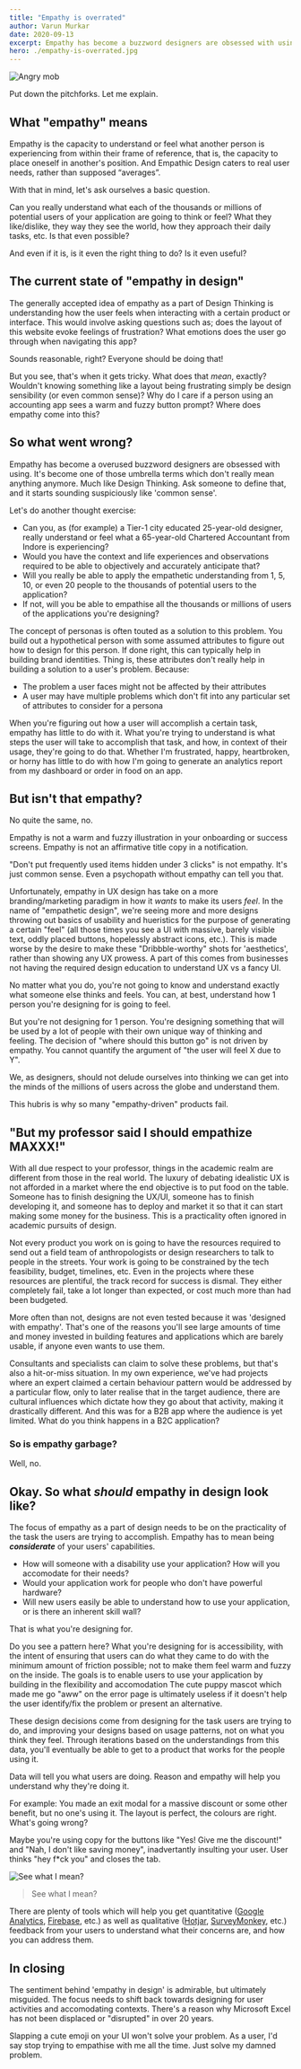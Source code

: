 ```yaml
---
title: "Empathy is overrated"
author: Varun Murkar
date: 2020-09-13
excerpt: Empathy has become a buzzword designers are obsessed with using, but ultimately doesn't really mean anything anymore. So, what DOES it mean?
hero: ./empathy-is-overrated.jpg
---
```


![Angry mob](https://media.giphy.com/media/3oz8xsv9iipBDQdtQY/source.gif)

Put down the pitchforks. Let me explain.

## What "empathy" means

Empathy is the capacity to understand or feel what another person is experiencing from within their frame of reference, that is, the capacity to place oneself in another's position.
And Empathic Design caters to real user needs, rather than supposed “averages”. 

With that in mind, let's ask ourselves a basic question.

Can you really understand what each of the thousands or millions of potential users of your application are going to think or feel? What they like/dislike, they way they see the world, how they approach their daily tasks, etc. Is that even possible?

And even if it is, is it even the right thing to do? Is it even useful?

## The current state of "empathy in design"

The generally accepted idea of empathy as a part of Design Thinking is understanding how the user feels when interacting with a certain product or interface. This would involve asking questions such as; does the layout of this website evoke feelings of frustration? What emotions does the user go through when navigating this app?

Sounds reasonable, right? Everyone should be doing that!

But you see, that's when it gets tricky. What does that *mean*, exactly? Wouldn't knowing something like a layout being frustrating simply be design sensibility (or even common sense)? Why do I care if a person using an accounting app sees a warm and fuzzy button prompt?
Where does empathy come into this?

## So what went wrong?

Empathy has become a overused buzzword designers are obsessed with using. It's become one of those umbrella terms which don't really mean anything anymore. Much like Design Thinking. Ask someone to define that, and it starts sounding suspiciously like 'common sense'.

Let's do another thought exercise:

- Can you, as (for example) a Tier-1 city educated 25-year-old designer, really understand or feel what a 65-year-old Chartered Accountant from Indore is experiencing? 
- Would you have the context and life experiences and observations required to be able to objectively and accurately anticipate that?
- Will you really be able to apply the empathetic understanding from 1, 5, 10, or even 20 people to the thousands of potential users to the application?
- If not, will you be able to empathise all the thousands or millions of users of the applications you're designing?

The concept of personas is often touted as a solution to this problem. You build out a hypothetical person with some assumed attributes to figure out how to design for this person. If done right, this can typically help in building brand identities.
Thing is, these attributes don't really help in building a solution to a user's problem. Because:
- The problem a user faces might not be affected by their attributes
- A user may have multiple problems which don't fit into any particular set of attributes to consider for a persona

When you're figuring out how a user will accomplish a certain task, empathy has little to do with it. What you're trying to understand is what steps the user will take to accomplish that task, and how, in context of their usage, they're going to do that. Whether I'm frustrated, happy, heartbroken, or horny has little to do with how I'm going to generate an analytics report from my dashboard or order in food on an app.

## But isn't that empathy?

No quite the same, no. 

Empathy is not a warm and fuzzy illustration in your onboarding or success screens. Empathy is not an affirmative title copy in a notification.

"Don't put frequently used items hidden under 3 clicks" is not empathy. It's just common sense. Even a psychopath without empathy can tell you that.

Unfortunately, empathy in UX design has take on a more branding/marketing paradigm in how it _wants_ to make its users _feel_. In the name of "empathetic design", we're seeing more and more designs throwing out basics of usability and hueristics for the purpose of generating a certain "feel" (all those times you see a UI with massive, barely visible text, oddly placed buttons, hopelessly abstract icons, etc.). This is made worse by the desire to make these "Dribbble-worthy" shots for 'aesthetics', rather than showing any UX prowess. A part of this comes from businesses not having the required design education to understand UX vs a fancy UI.

No matter what you do, you're not going to know and understand exactly what someone else thinks and feels. 
You can, at best, understand how 1 person you're designing for is going to feel.

But you're not designing for 1 person. You're designing something that will be used by a lot of people with their own unique way of thinking and feeling. The decision of "where should this button go" is not driven by empathy. You cannot quantify the argument of "the user will feel X due to Y". 

We, as designers, should not delude ourselves into thinking we can get into the minds of the millions of users across the globe and understand them. 

This hubris is why so many "empathy-driven" products fail.

## "But my professor said I should empathize MAXXX!"

With all due respect to your professor, things in the academic realm are different from those in the real world. The luxury of debating idealistic UX is not afforded in a market where the end objective is to put food on the table. Someone has to finish designing the UX/UI, someone has to finish developing it, and someone has to deploy and market it so that it can start making some money for the business. This is a practicality often ignored in academic pursuits of design. 

Not every product you work on is going to have the resources required to send out a field team of anthropologists or design researchers to talk to people in the streets. Your work is going to be constrained by the tech feasibility, budget, timelines, etc. Even in the projects where these resources are plentiful, the track record for success is dismal. They either completely fail, take a lot longer than expected, or cost much more than had been budgeted. 

More often than not, designs are not even tested because it was 'designed with empathy'. That's one of the reasons you'll see large amounts of time and money invested in building features and applications which are barely usable, if anyone even wants to use them.

Consultants and specialists can claim to solve these problems, but that's also a hit-or-miss situation. In my own experience, we've had projects where an expert claimed a certain behaviour pattern would be addressed by a particular flow, only to later realise that in the target audience, there are cultural influences which dictate how they go about that activity, making it drastically different. And this was for a B2B app where the audience is yet limited. What do you think happens in a B2C application?

### So is empathy garbage?

Well, no. 

## Okay. So what _should_ empathy in design look like?

The focus of empathy as a part of design needs to be on the practicality of the task the users are trying to accomplish. Empathy has to mean being **_considerate_** of your users' capabilities. 

- How will someone with a disability use your application? How will you accomodate for their needs?
- Would your application work for people who don't have powerful hardware?
- Will new users easily be able to understand how to use your application, or is there an inherent skill wall?

That is what you're designing for.

Do you see a pattern here? What you're designing for is accessibility, with the intent of ensuring that users can do what they came to do with the minimum amount of friction possible; not to make them feel warm and fuzzy on the inside. The goals is to enable users to use your application by building in the flexibility and accomodation
The cute puppy mascot which made me go "aww" on the error page is ultimately useless if it doesn't help the user identify/fix the problem or present an alternative.

These design decisions come from designing for the task users are trying to do, and improving your designs based on usage patterns, not on what you think they feel. Through iterations based on the understandings from this data, you'll eventually be able to get to a product that works for the people using it. 

Data will tell you what users are doing. Reason and empathy will help you understand why they're doing it.

For example: You made an exit modal for a massive discount or some other benefit, but no one's using it. The layout is perfect, the colours are right. What's going wrong?

Maybe you're using copy for the buttons like "Yes! Give me the discount!" and "Nah, I don't like saving money", inadvertantly insulting your user. User thinks "hey f*ck you" and closes the tab.

![See what I mean?](./insulting-prompt.jpg)
>See what I mean?

There are plenty of tools which will help you get quantitative ([Google Analytics](http://analytics.google.com/), [Firebase](https://firebase.google.com/), etc.) as well as qualitative ([Hotjar](https://www.hotjar.com/), [SurveyMonkey](https://www.surveymonkey.com/), etc.) feedback from your users to understand what their concerns are, and how you can address them. 

## In closing

The sentiment behind 'empathy in design' is admirable, but ultimately misguided. The focus needs to shift back towards designing for user activities and accomodating contexts. There's a reason why Microsoft Excel has not been displaced or "disrupted" in over 20 years.

Slapping a cute emoji on your UI won't solve your problem. As a user, I'd say stop trying to empathise with me all the time. Just solve my damned problem.

